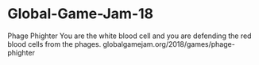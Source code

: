 # Global-Game-Jam-18
Phage Phighter
You are the white blood cell and you are defending the red blood cells from the phages.
globalgamejam.org/2018/games/phage-phighter
